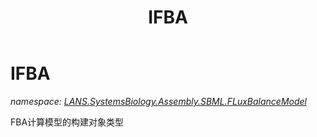 ﻿---
title: IFBA
---

# IFBA
_namespace: [LANS.SystemsBiology.Assembly.SBML.FLuxBalanceModel](N-LANS.SystemsBiology.Assembly.SBML.FLuxBalanceModel.html)_

FBA计算模型的构建对象类型




